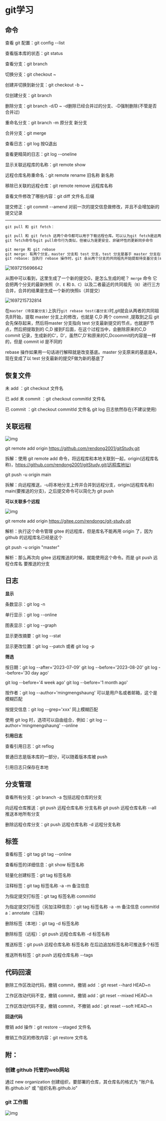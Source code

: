 # git学习

## 命令

查看 git 配置：git config --list

查看版本库的状态：git status

查看分支：git branch

切换分支：git checkout ~

创建并切换到新分支：git checkout -b ~

仅创建分支：git branch

删除分支：git branch -d/D ~		-d删除已经合并过的分支、-D强制删除(不管是否合并过)

重命名分支：git branch -m 原分支 新分支

合并分支：git merge

查看日志：git log    按Q退出

查看更精简的日志：git log --oneline

显示关联远程库的名称：git remote show

远程仓库名称重命名：git remote rename 旧名称 新名称

移除已关联的远程仓库：git remote remove 远程库名称

查看文件修改了哪些内容：git diff 文件名.后缀

提交修正：git commit --amend	对前一次的提交信息做修改，并且不会增加新的提交记录

----

```markdown
git pull 和 git fetch：

git pull 和 git fetch 这两个命令都可以用于下载远程仓库。可以认为git fetch是这两者中更加安全的那个，即便下载了远程的内容，但也不会更新你本地仓库的版本状态，以保证你本地当前代码完好无损。反观git pull命令则是一个更加激进的命令，它会下载当前正在工作的分支对应的远程内容，并且在下载成功之后马上执行一个git merge命令，为新下载下来的远程内容创建一次merge commit。此时如果你有正在进行中的工作还没准备好进行合并，这些行为可能会造成代码冲突，然后马上进入合并代码过程中解决冲突的流程
git fetch命令与git pull命令行为类似，但被认为是更安全、非破坏性的更新同步命令
```

```markdown
git merge 和 git rebase
git merge: 有两个分支，master 分支和 test 分支，test 分支是基于 master 分支在B处的提交节点创建的，在创建后 master 分支又经过迭代提交了两次，从C到D节点，test 分支也基于B往前继续更新了两次，到了F节点。两者从B开始就走向了分叉
git rebase: 当执行 rebase 操作时，git 会从两个分支的共同祖先开始提取待变基分支(master)上的修改，然后将待变基分支指向基分支(test)的最新提交，最后将刚才提取的修改应用到基分支的最新提交的后面。
```

![1697215696642](C:\Users\86182\AppData\Roaming\Typora\typora-user-images\1697215696642.png)

从图中可以看到，这里生成了一个新的提交G，是怎么生成的呢？ `merge` 命令 它会把两个分支的最新快照（`F、E` 和 `D、C`）以及二者最近的共同祖先（`B`）进行三方合并，合并的结果是生成一个新的快照`G`（并提交）

![1697215732814](C:\Users\86182\AppData\Roaming\Typora\typora-user-images\1697215732814.png)

在`master (待变基分支)`上执行`git rebase test(基分支)`时,git就会从两者的共同祖先B开始，提取 master 分支上的修改，也就是 C,D 两个 commit ,提取到之后 git 会先保存起来，然后将master 分支指向 test 分支最新提交的节点，也就是F节点，然后把提取到的 C,D 接到F后面，在这个过程当中，会删除原来的C,D commit 记录，生成新的C‘，D'，虽然C',D'和原来的C,Dcoommit的内容是一样的，但是 commit id 是不同的

rebase 操作如果用一句话进行解释就是改变基底。master 分支原来的基底是A，现在变成了以 test 分支最新的提交F做为新的基底了

## 恢复文件

未 add ：git checkout 文件名

已 add 未 commit ：git checkout commitId 文件名

已 commit ：git checkout commitId 文件名	git log 日志依然存在(不建议使用)

## 关联远程

![img](https://cdn.nlark.com/yuque/0/2023/png/29743347/1688795285889-a2f2d835-a75f-423d-8785-3058d7d15a30.png)

git remote add origin https://github.com/rendong2001/gitStudy.git

拆解：使用 git remote add 命令，将远程库和本地关联到一起，origin(远程库名称)，https://github.com/rendong2001/gitStudy.git(远程库地址)

git push -u origin main

拆解：向远程推送，-u将本地分支上传并合并到远程分支，origin(远程库名称) main(要推送的分支)，之后提交命令可以简化为 git push

**可以关联多个远程**

![img](https://cdn.nlark.com/yuque/0/2023/png/29743347/1688797231920-c3b163d5-17c6-4f7d-a1a0-6c9493b12044.png)

git remote add origin https://gitee.com/rendongc/git-study.git

解析：执行这个命令管理 gitee 的远程库，但是库名不能再用 origin 了，因为 github 的远程库名已经是这个

git push -u origin "master"

解析：那么再次向 gitee 远程推送的时候，就能使用这个命令。而是 git push 远程仓库名 要推送的分支

## 日志

**显示**

条数显示：git log -n

单行显示：git log --online

图表显示：git log --graph

显示更改摘要：git log --stat

显示更改位置：git log --patch 或者 git log -p

**筛选**

按日期：git log --after='2023-07-09'	git log --before='2023-08-20'	git log --before='30 day ago'

git log --before='4 week ago'		git log --before='1 month ago'

按作者：git log --author='mingmengshaung'	可以是用户名或者邮箱，这个是模糊匹配

按提交信息：git log --grep='xxx'	同上模糊匹配

使用 git log 时，选项可以自由组合，例如：git log --author='mingmengshaung'  --online

**引用日志**

查看引用日志：git reflog

普通日志是版本库的一部分，可以随着版本库被 push

引用日志只保存在本地

## 分支管理

查看所有分支：git branch -a	包括远程仓库的分支

向远程仓库推送：git push 远程仓库名称 分支名称	git push 远程仓库名称 --all  推送本地所有分支

删除远程仓库分支：git push 远程仓库名称 -d 远程分支名称

## 标签

查看标签：git tag	git tag --online

查看标签的详细信息：git show 标签名称

轻量化创建标签：git tag 标签名称

注释标签：git tag  标签名称 -a -m 备注信息

为指定提交打标签：git tag 标签名称 commitId

为指定提交打标签（另加注释信息）：git tag 标签名称 -a -m 备注信息 commitId		a：annotate（注释）

删除标签（本地）：git tag -d 标签名称

删除标签（远程）：git push 远程仓库名称 -d  标签名称

推送标签：git push 远程仓库名称 标签名称		在后边追加标签名称可推送多个标签

推送所有标签：git push 远程仓库名称 --tags

## 代码回滚

删除工作区改动代码，撤销 commit，撤销 add ：git reset --hard HEAD~n

工作区改动代码不变，撤销 commit，撤销 add：git reset --mixed HEAD~n

工作区改动代码不变，撤销 commit，不撤销 add：git reset --soft HEAD~n

**回退代码**

撤销 add 操作：git restore --staged 文件名

撤销工作区的修改内容：git restore 文件名

## 附：

### 创建 github 托管的web网站

通过 new organization 创建组织，要部署的仓库，其仓库名的格式为 "账户名称.github.io" 或 "组织名称.github.io"

### git 工作图

![img](https://cdn.nlark.com/yuque/0/2023/png/29743347/1688915507846-67474eeb-5b8c-4cf4-a1ff-76c2665b755f.png)